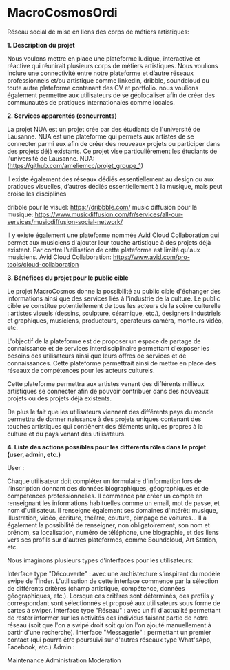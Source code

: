 # MacroCosmosOrdi
 Réseau social de mise en liens des corps de métiers artistiques:

**1. Description du projet**


Nous voulons mettre en place une plateforme ludique, interactive et réactive qui réunirait plusieurs corps de métiers artistiques. Nous voulions inclure une connectivité entre notre plateforme et d’autre réseaux professionnels et/ou artistique comme linkedin, dribble, soundcloud ou toute autre plateforme contenant des CV et portfolio. nous voulions également permettre aux utilisateurs de se géolocaliser afin de créer des communautés de pratiques internationales comme locales.

**2. Services apparentés (concurrents)**


La projet NUA est un projet crée par des étudiants de l'université de Lausanne. NUA est une plateforme qui permets aux artistes de se connecter parmi eux afin de créer des nouveaux projets ou participer dans des projets déjà existants. Ce projet vise particulièrement les étudiants de l'université de Lausanne. NUA: (https://github.com/ameliemcc/projet_groupe_1)

Il existe également des réseaux dédiés essentiellement au design ou aux pratiques visuelles, d’autres dédiés essentiellement à la musique, mais peut croise les disciplines

dribble pour le visuel: https://dribbble.com/ music diffusion pour la musique: https://www.musicdiffusion.com/fr/services/all-our-services/musicdiffusion-social-network/

Il y existe également une plateforme nommée Avid Cloud Collaboration qui permet aux musiciens d'ajouter leur touche artistique à des projets déjà existent. Par contre l'utilisation de cette plateforme est limité qu'aux musiciens. Avid Cloud Collaboration: https://www.avid.com/pro-tools/cloud-collaboration

**3. Bénéfices du projet pour le public cible**


Le projet MacroCosmos donne la possibilité au public cible d'échanger des informations ainsi que des services liés à l'industrie de la culture. Le public cible se constitue potentiellement de tous les acteurs de la scène culturelle : artistes visuels (dessins, sculpture, céramique, etc.), designers industriels et graphiques, musiciens, producteurs, opérateurs caméra, monteurs vidéo, etc.

L'objectif de la plateforme est de proposer un espace de partage de connaissance et de services interdisciplinaire permettant d'exposer les besoins des utilisateurs ainsi que leurs offres de services et de connaissances. Cette plateforme permettrait ainsi de mettre en place des réseaux de compétences pour les acteurs culturels.

Cette plateforme permettra aux artistes venant des différents millieux artistiques se connecter afin de pouvoir contribuer dans des nouveaux projets ou des projets déjà existents.

De plus le fait que les utilisateurs viennent des différents pays du monde permettra de donner naissance à des projets uniques contenant des touches artistiques qui contiènent des éléments uniques propres à la culture et du pays venant des utilisateurs.

**4. Liste des actions possibles pour les différents rôles dans le projet (user, admin, etc.)**


User :

Chaque utilisateur doit compléter un formulaire d'information lors de l'inscription donnant des données biographiques, géographiques et de compétences professionnelles. Il commence par créer un compte en renseignant les informations habituelles comme un email, mot de passe, et nom d'utilisateur. Il renseigne également ses domaines d'intérêt: musique, illustration, vidéo, écriture, théâtre, couture, pimpage de voitures... Il a également la possibilité de renseigner, non obligatoirement, son nom et prénom, sa localisation, numéro de téléphone, une biographie, et des liens vers ses profils sur d'autres plateformes, comme Soundcloud, Art Station, etc.

Nous imaginons plusieurs types d'interfaces pour les utilisateurs:

Interface type "Découverte" : avec une archistecture s'inspirant du modèle swipe de Tinder. L'utilisation de cette interface commence par la sélection de différents critères (champ artistique, compétence, données géographiques, etc.). Lorsque ces critères sont déterminés, des profils y correspondant sont sélectionnés et proposé aux utilisateurs sous forme de cartes à swiper.
Interface type "Réseau" : avec un fil d'actualité permettant de rester informer sur les activités des individus faisant partie de notre réseau (soit que l'on a swipé droit soit qu'on l'on ajouté manuellement à partir d'une recherche).
Interface "Messagerie" : permettant un premier contact (qui pourra être poursuivi sur d'autres réseaux type What'sApp, Facebook, etc.)
Admin :

Maintenance
Administration
Modération

